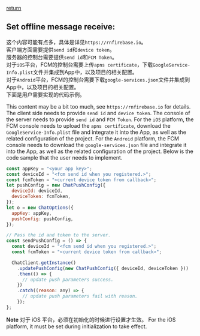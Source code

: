 [return](../main.md)

## Set offline message receive:
这个内容可能有点多，具体是详见`https://rnfirebase.io`。  
客户端方面需要提供`send id`和`device token`。  
服务器的控制台需要提供`send id`和`FCM Token`。  
对于`iOS`平台，FCM的控制台需要上传`apns certificate`，下载`GoogleService-Info.plist`文件并集成到App中，以及项目的相关配置。  
对于`Android`平台，FCM的控制台需要下载`google-services.json`文件并集成到App中，以及项目的相关配置。  
下面是用户需要实现的代码示例。       

This content may be a bit too much, see `https://rnfirebase.io` for details.
The client side needs to provide `send id` and `device token`.
The console of the server needs to provide `send id` and `FCM Token`.
For the `iOS` platform, the FCM console needs to upload the `apns certificate`, download the `GoogleService-Info.plist` file and integrate it into the App, as well as the related configuration of the project.
For the `Android` platform, the FCM console needs to download the `google-services.json` file and integrate it into the App, as well as the related configuration of the project.
Below is the code sample that the user needs to implement.

```javascript
const appKey = "<your app key>";
const deviceId = "<fcm send id when you registered.>";
const fcmToken = "<current device token from callback>";
let pushConfig = new ChatPushConfig({
  deviceId: deviceId,
  deviceToken: fcmToken,
});
let o = new ChatOptions({
  appKey: appKey,
  pushConfig: pushConfig,
});

// Pass the id and token to the server.
const sendPushConfig = () => {
  const deviceId = "<fcm send id when you registered.>";
  const fcmToken = "<current device token from callback>";

  ChatClient.getInstance()
    .updatePushConfig(new ChatPushConfig({ deviceId, deviceToken }))
    .then(() => {
      // update push parameters success.
    })
    .catch((reason: any) => {
      // update push parameters fail with reason.
    });
};
```

**Note**
对于 iOS 平台，必须在初始化的时候进行设置才生效。
For the iOS platform, it must be set during initialization to take effect.
